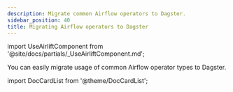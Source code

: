 ```yaml
---
description: Migrate common Airflow operators to Dagster.
sidebar_position: 40
title: Migrating Airflow operators to Dagster
---
```


import UseAirliftComponent from '@site/docs/partials/\_UseAirliftComponent.md';

<UseAirliftComponent />

You can easily migrate usage of common Airflow operator types to Dagster.

import DocCardList from '@theme/DocCardList';

<DocCardList />
